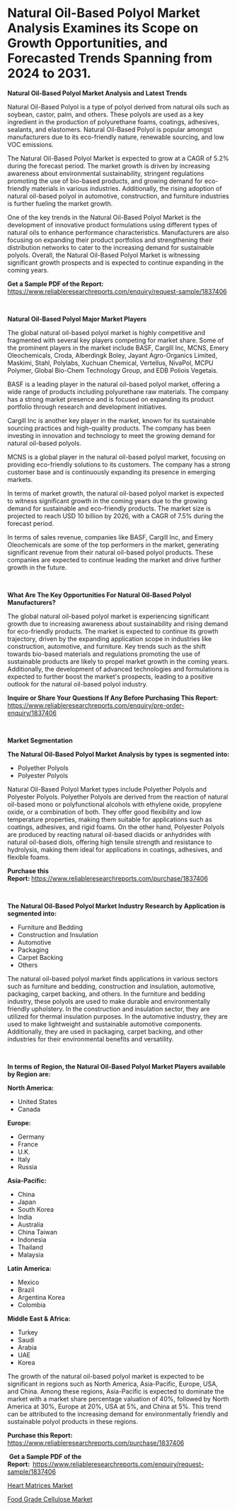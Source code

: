 <p><h1>Natural Oil-Based Polyol Market Analysis Examines its Scope on Growth Opportunities, and Forecasted Trends Spanning from 2024 to 2031.</h1></p><p><strong>Natural Oil-Based Polyol Market Analysis and Latest Trends</strong></p>
<p><p>Natural Oil-Based Polyol is a type of polyol derived from natural oils such as soybean, castor, palm, and others. These polyols are used as a key ingredient in the production of polyurethane foams, coatings, adhesives, sealants, and elastomers. Natural Oil-Based Polyol is popular amongst manufacturers due to its eco-friendly nature, renewable sourcing, and low VOC emissions.</p><p>The Natural Oil-Based Polyol Market is expected to grow at a CAGR of 5.2% during the forecast period. The market growth is driven by increasing awareness about environmental sustainability, stringent regulations promoting the use of bio-based products, and growing demand for eco-friendly materials in various industries. Additionally, the rising adoption of natural oil-based polyol in automotive, construction, and furniture industries is further fueling the market growth.</p><p>One of the key trends in the Natural Oil-Based Polyol Market is the development of innovative product formulations using different types of natural oils to enhance performance characteristics. Manufacturers are also focusing on expanding their product portfolios and strengthening their distribution networks to cater to the increasing demand for sustainable polyols. Overall, the Natural Oil-Based Polyol Market is witnessing significant growth prospects and is expected to continue expanding in the coming years.</p></p>
<p><strong>Get a Sample PDF of the Report:&nbsp;</strong> <a href="https://www.reliableresearchreports.com/enquiry/request-sample/1837406">https://www.reliableresearchreports.com/enquiry/request-sample/1837406</a></p>
<p>&nbsp;</p>
<p><strong>Natural Oil-Based Polyol Major Market Players</strong></p>
<p><p>The global natural oil-based polyol market is highly competitive and fragmented with several key players competing for market share. Some of the prominent players in the market include BASF, Cargill Inc, MCNS, Emery Oleochemicals, Croda, Alberdingk Boley, Jayant Agro-Organics Limited, Maskimi, Stahl, Polylabs, Xuchuan Chemical, Vertellus, NivaPol, MCPU Polymer, Global Bio-Chem Technology Group, and EDB Poliois Vegetais.</p><p>BASF is a leading player in the natural oil-based polyol market, offering a wide range of products including polyurethane raw materials. The company has a strong market presence and is focused on expanding its product portfolio through research and development initiatives.</p><p>Cargill Inc is another key player in the market, known for its sustainable sourcing practices and high-quality products. The company has been investing in innovation and technology to meet the growing demand for natural oil-based polyols.</p><p>MCNS is a global player in the natural oil-based polyol market, focusing on providing eco-friendly solutions to its customers. The company has a strong customer base and is continuously expanding its presence in emerging markets.</p><p>In terms of market growth, the natural oil-based polyol market is expected to witness significant growth in the coming years due to the growing demand for sustainable and eco-friendly products. The market size is projected to reach USD 10 billion by 2026, with a CAGR of 7.5% during the forecast period.</p><p>In terms of sales revenue, companies like BASF, Cargill Inc, and Emery Oleochemicals are some of the top performers in the market, generating significant revenue from their natural oil-based polyol products. These companies are expected to continue leading the market and drive further growth in the future.</p></p>
<p>&nbsp;</p>
<p><strong>What Are The Key Opportunities For Natural Oil-Based Polyol Manufacturers?</strong></p>
<p><p>The global natural oil-based polyol market is experiencing significant growth due to increasing awareness about sustainability and rising demand for eco-friendly products. The market is expected to continue its growth trajectory, driven by the expanding application scope in industries like construction, automotive, and furniture. Key trends such as the shift towards bio-based materials and regulations promoting the use of sustainable products are likely to propel market growth in the coming years. Additionally, the development of advanced technologies and formulations is expected to further boost the market's prospects, leading to a positive outlook for the natural oil-based polyol industry.</p></p>
<p><strong>Inquire or Share Your Questions If Any Before Purchasing This Report:</strong> <a href="https://www.reliableresearchreports.com/enquiry/pre-order-enquiry/1837406">https://www.reliableresearchreports.com/enquiry/pre-order-enquiry/1837406</a></p>
<p>&nbsp;</p>
<p><strong>Market Segmentation</strong></p>
<p><strong>The Natural Oil-Based Polyol Market Analysis by types is segmented into:</strong></p>
<p><ul><li>Polyether Polyols</li><li>Polyester Polyols</li></ul></p>
<p><p>Natural Oil-Based Polyol Market types include Polyether Polyols and Polyester Polyols. Polyether Polyols are derived from the reaction of natural oil-based mono or polyfunctional alcohols with ethylene oxide, propylene oxide, or a combination of both. They offer good flexibility and low temperature properties, making them suitable for applications such as coatings, adhesives, and rigid foams. On the other hand, Polyester Polyols are produced by reacting natural oil-based diacids or anhydrides with natural oil-based diols, offering high tensile strength and resistance to hydrolysis, making them ideal for applications in coatings, adhesives, and flexible foams.</p></p>
<p><strong>Purchase this Report:&nbsp;</strong><a href="https://www.reliableresearchreports.com/purchase/1837406">https://www.reliableresearchreports.com/purchase/1837406</a></p>
<p>&nbsp;</p>
<p><strong>The Natural Oil-Based Polyol Market Industry Research by Application is segmented into:</strong></p>
<p><ul><li>Furniture and Bedding</li><li>Construction and Insulation</li><li>Automotive</li><li>Packaging</li><li>Carpet Backing</li><li>Others</li></ul></p>
<p><p>The natural oil-based polyol market finds applications in various sectors such as furniture and bedding, construction and insulation, automotive, packaging, carpet backing, and others. In the furniture and bedding industry, these polyols are used to make durable and environmentally friendly upholstery. In the construction and insulation sector, they are utilized for thermal insulation purposes. In the automotive industry, they are used to make lightweight and sustainable automotive components. Additionally, they are used in packaging, carpet backing, and other industries for their environmental benefits and versatility.</p></p>
<p>&nbsp;</p>
<p><strong>In terms of Region, the Natural Oil-Based Polyol Market Players available by Region are:</strong></p>
<p>
    <p> <strong> North America: </strong>
        <ul>
            <li>United States</li>
            <li>Canada</li>
        </ul>
        </p> 
    <p> <strong> Europe: </strong>
        <ul>
            <li>Germany</li>
            <li>France</li>
            <li>U.K.</li>
            <li>Italy</li>
            <li>Russia</li>
        </ul>
        </p> 
    <p> <strong> Asia-Pacific: </strong>
        <ul>
            <li>China</li>
            <li>Japan</li>
            <li>South Korea</li>
            <li>India</li>
            <li>Australia</li>
            <li>China Taiwan</li>
            <li>Indonesia</li>
            <li>Thailand</li>
            <li>Malaysia</li>
        </ul>
        </p> 
    <p> <strong> Latin America: </strong>
        <ul>
            <li>Mexico</li>
            <li>Brazil</li>
            <li>Argentina Korea</li>
            <li>Colombia</li>
        </ul>
        </p> 
    <p> <strong> Middle East & Africa: </strong>
        <ul>
            <li>Turkey</li>
            <li>Saudi</li>
            <li>Arabia</li>
            <li>UAE</li>
            <li>Korea</li>
        </ul>
    </p>
    </p>
<p><p>The growth of the natural oil-based polyol market is expected to be significant in regions such as North America, Asia-Pacific, Europe, USA, and China. Among these regions, Asia-Pacific is expected to dominate the market with a market share percentage valuation of 40%, followed by North America at 30%, Europe at 20%, USA at 5%, and China at 5%. This trend can be attributed to the increasing demand for environmentally friendly and sustainable polyol products in these regions.</p></p>
<p><strong>Purchase this Report: </strong><a href="https://www.reliableresearchreports.com/purchase/1837406">https://www.reliableresearchreports.com/purchase/1837406</a></p>
<p>&nbsp;<strong>Get a Sample PDF of the Report:&nbsp;&nbsp;</strong><a href="https://www.reliableresearchreports.com/enquiry/request-sample/1837406">https://www.reliableresearchreports.com/enquiry/request-sample/1837406</a></p>
<p><strong></strong></p>
<p><p><a href="https://woozy-pyroraptor-a1f.notion.site/Decoding-the-Heart-Matrices-Market-A-Deep-Dive-into-the-Latest-Market-Trends-Market-Segmentation--ae4ee9fc1c0b44b4beda8b058dcb2e76">Heart Matrices Market</a></p><p><a href="https://view.publitas.com/reportprime-1/food-grade-cellulose-market-size-2024-2031-global-industrial-analysis-key-geographical-regions-market-share-top-key-players-product-types-and-forecast-research-report/">Food Grade Cellulose Market</a></p></p>